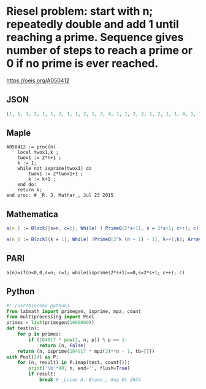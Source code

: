# Riesel problem: start with n; repeatedly double and add 1 until reaching a prime\. Sequence gives number of steps to reach a prime or 0 if no prime is ever reached\.
https://oeis.org/A050412
## JSON
```JSON
[1, 1, 1, 2, 1, 1, 2, 1, 1, 2, 1, 3, 4, 1, 1, 2, 2, 1, 2, 1, 1, 4, 1, 3, 2, 1, 3, 4, 1, 1, 2, 2, 1, 2, 1, 1, 2, 3, 1, 2, 1, 7, 24, 1, 3, 4, 2, 1, 2, 1, 1, 2, 1, 1, 2, 1, 3, 12, 2, 3, 4, 2, 1, 4, 1, 5, 2, 1, 1, 2, 4, 7, 2552, 1, 1, 2, 2, 1, 4, 3, 1, 2, 1, 5, 6, 1, 23, 4, 1, 1, 2, 3, 3, 2, 1, 1, 4, 1, 1]
```
## Maple
```Maple
A050412 := proc(n)
    local twox1,k ;
    twox1 := 2*n+1 ;
    k := 1;
    while not isprime(twox1) do
        twox1 := 2*twox1+1 ;
        k := k+1 ;
    end do:
    return k;
end proc: # _R. J. Mathar_, Jul 23 2015
```
## Mathematica
```Mathematica
a[n_] := Block[{s=n, c=1}, While[ ! PrimeQ[2*s+1], s = 2*s+1; c++]; c]; Table[ a[n], {n, 1, 99} ] (* _Jean-François Alcover_, Feb 06 2012, after Pari *)
```
```Mathematica
a[n_] := Block[{k = 1}, While[ !PrimeQ[2^k (n + 1) - 1], k++];k]; Array[a, 100] (* _Robert G. Wilson v_, Feb 14 2015 *) (* Corrected by _Paolo Xausa_, Jul 30 2024 *)
```
## PARI
```PARI
a(n)=if(n<0,0,s=n; c=1; while(isprime(2*s+1)==0,s=2*s+1; c++); c)
```
## Python
```Python
#! /usr/bin/env python3
from labmath import primegen, isprime, mpz, count
from multiprocessing import Pool
primes = list(primegen(1000000))
def test(n):
    for p in primes:
        if (104917 * pow(2, n, p)) % p == 1:
            return (n, False)
    return (n, isprime(104917 * mpz(2)**n - 1, tb=[]))
with Pool(24) as P:
    for (n, result) in P.imap(test, count()):
        print('\b'*80, n, end='', flush=True)
        if result:
            break # _Lucas A. Brown_, Aug 01 2024
```
